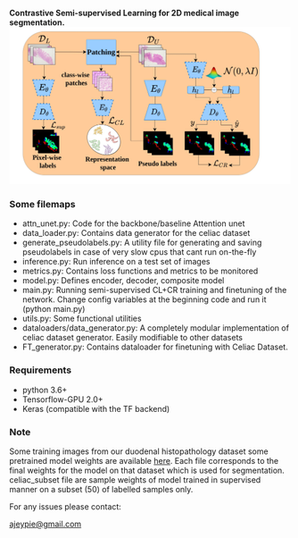 **Contrastive Semi-supervised Learning for 2D medical image segmentation.**
![](images/model.jpg)
### Some filemaps
- attn_unet.py: Code for the backbone/baseline Attention unet
- data_loader.py: Contains data generator for the celiac dataset
- generate_pseudolabels.py: A utility file for generating and saving pseudolabels in case of very slow cpus that cant run on-the-fly
- inference.py: Run inference on a test set of images
- metrics.py: Contains loss functions and metrics to be monitored
- model.py: Defines encoder, decoder, composite model
- main.py: Running semi-supervised CL+CR training and finetuning of the network. Change config variables at the beginning code and run it (python main.py)
- utils.py: Some functional utilities
- dataloaders/data_generator.py: A completely modular implementation of celiac dataset generator. Easily modifiable to other datasets
- FT_generator.py: Contains dataloader for finetuning with Celiac Dataset.

### Requirements
- python 3.6+
- Tensorflow-GPU 2.0+
- Keras (compatible with the TF backend)

### Note
Some training images from our duodenal histopathology dataset some pretrained model weights are available [here](https://drive.google.com/drive/folders/1IZXRTOWzMLngGeEpMriaBk7Io7zVY7yx?usp=sharing).
Each file corresponds to the final weights for the model on that dataset which is used for segmentation. celiac_subset file are sample weights of model trained in supervised manner on a subset (50) of labelled samples only.


For any issues please contact:

ajeypie@gmail.com
